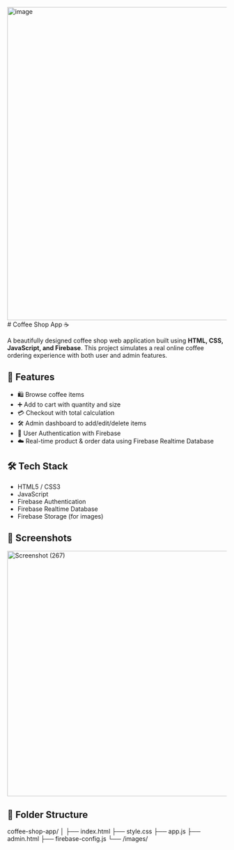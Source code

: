 <img width="1280" height="720" alt="image" src="https://github.com/user-attachments/assets/94370f02-1553-4f08-8c14-dbbc88fe89ae" /># Coffee Shop App ☕

A beautifully designed coffee shop web application built using **HTML, CSS, JavaScript, and Firebase**. This project simulates a real online coffee ordering experience with both user and admin features.

## 🚀 Features
- 🛍️ Browse coffee items
- ➕ Add to cart with quantity and size
- 💳 Checkout with total calculation
- 🛠️ Admin dashboard to add/edit/delete items
- 🔐 User Authentication with Firebase
- ☁️ Real-time product & order data using Firebase Realtime Database

## 🛠 Tech Stack
- HTML5 / CSS3
- JavaScript
- Firebase Authentication
- Firebase Realtime Database
- Firebase Storage (for images)

## 📸 Screenshots
<img width="1000" height="564" alt="Screenshot (267)" src="https://github.com/user-attachments/assets/1f143f80-2432-4167-85c7-26219db81a73" />


## 📂 Folder Structure

coffee-shop-app/
│
├── index.html
├── style.css
├── app.js
├── admin.html
├── firebase-config.js
└── /images/


